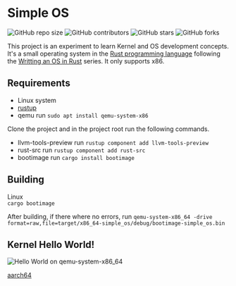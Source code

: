 
# Simple OS

![GitHub repo size](https://img.shields.io/github/repo-size/CMIW/Simple_OS)
![GitHub contributors](https://img.shields.io/github/contributors/CMIW/Simple_OS)
![GitHub stars](https://img.shields.io/github/stars/CMIW/Simple_OS?style=social)
![GitHub forks](https://img.shields.io/github/forks/CMIW/Simple_OS?style=social)

This project is an experiment to learn Kernel and OS development concepts. It's a small operating system in the [Rust programming language](https://www.rust-lang.org/) following the [Writting an OS in Rust](https://os.phil-opp.com/) series. It only supports x86.

## Requirements
- Linux system
- [rustup](https://rustup.rs/)
- qemu run ```sudo apt install qemu-system-x86```

Clone the project and in the project root run the following commands.<br>

- llvm-tools-preview run ```rustup component add llvm-tools-preview```
- rust-src run ```rustup component add rust-src```
- bootimage run ```cargo install bootimage```

## Building
Linux<br>
```cargo bootimage```

After building, if there where no errors, run ```qemu-system-x86_64 -drive format=raw,file=target/x86_64-simple_os/debug/bootimage-simple_os.bin```

## Kernel Hello World!
![Hello World on qemu-system-x86_64](https://github.com/CMIW/Simple_OS/blob/main/Kernel-Hello-World!.png)

[aarch64](https://krinkinmu.github.io/2020/12/13/adding-rust-to-aarch64.html)
